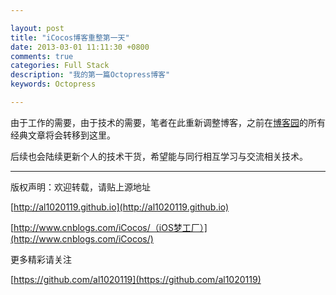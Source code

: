 ```yaml
---

layout: post
title: "iCocos博客重整第一天"
date: 2013-03-01 11:11:30 +0800
comments: true
categories: Full Stack 
description: "我的第一篇Octopress博客" 
keywords: Octopress 

---
```




由于工作的需要，由于技术的需要，笔者在此重新调整博客，之前在[博客园](http://www.cnblogs.com/iCocos/)的所有经典文章将会转移到这里。

后续也会陆续更新个人的技术干货，希望能与同行相互学习与交流相关技术。

***

版权声明：欢迎转载，请贴上源地址
 
 [http://al1020119.github.io](http://al1020119.github.io)
 
 [http://www.cnblogs.com/iCocos/（iOS梦工厂）](http://www.cnblogs.com/iCocos/)



<!--more-->




更多精彩请关注

[https://github.com/al1020119](https://github.com/al1020119)

<!--more-->